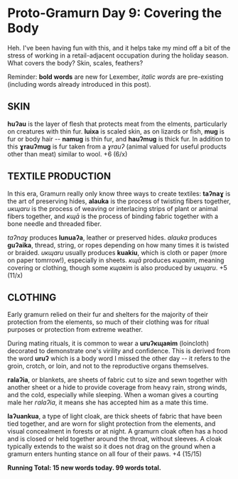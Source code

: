 # Proto-Gramurn Day 9: Covering the Body

Heh. I've been having fun with this, and it helps take my mind off a bit of the stress of working in a retail-adjacent occupation during the holiday season. What covers the body? Skin, scales, feathers?

Reminder: **bold words** are new for Lexember, _italic words_ are pre-existing (including words already introduced in this post).

## SKIN

**huʔau** is the layer of flesh that protects meat from the elments, particularly on creatures with thin fur. **luixa** is scaled skin, as on lizards or fish, **mug** is fur or body hair -- **namug** is thin fur, and **hauʔmug** is thick fur. In addition to this **ɣrauʔmug** is fur taken from a _ɣrauʔ_ (animal valued for useful products other than meat) similar to wool. +6 (6/x)

## TEXTILE PRODUCTION

In this era, Gramurn really only know three ways to create textiles: **taʔnaɣ** is the art of preserving hides, **alauka** is the process of twisting fibers together, _uкɰaru_ is the process of weaving or interlacing strips of plant or animal fibers together, and _кɰā_ is the process of binding fabric together with a bone needle and threaded fiber.

_taʔnaɣ_ produces **lunuaʔa**, leather or preserved hides. _alauka_ produces **guʔaika**, thread, string, or ropes depending on how many times it is twisted or braided. _uкɰaru_ usually produces **kuakiu**, which is cloth or paper (more on paper tomrrow!), especially in sheets. _кɰā_ produces _кɰaʀim_, meaning covering or clothing, though some _кɰaʀim_ is also produced by _uкɰaru_. +5 (11/x)

## CLOTHING

Early gramurn relied on their fur and shelters for the majority of their protection from the elements, so much of their clothing was for ritual purposes or protection from extreme weather.

During mating rituals, it is common to wear a **uruʔкɰaʀim** (loincloth) decorated to demonstrate one's virility and confidence. This is derived from the word **uruʔ** which is a body word I missed the other day -- it refers to the groin, crotch, or loin, and not to the reproductive organs themselves.

**гalaʔia**, or blankets, are sheets of fabric cut to size and sewn together with another sheet or a hide to provide coverage from heavy rain, strong winds, and the cold, especially while sleeping. When a woman gives a courting male her _гalaʔia_, it means she has accepted him as a mate this time.

**laʔuankua**, a type of light cloak, are thick sheets of fabric that have been tied together, and are worn for slight protection from the elements, and visual concealment in forests or at night. A gramurn cloak often has a hood and is closed or held together around the throat, without sleeves. A cloak typically extends to the waist so it does not drag on the ground when a gramurn enters hunting stance on all four of their paws. +4 (15/15)

**Running Total: 15 new words today. 99 words total.**
